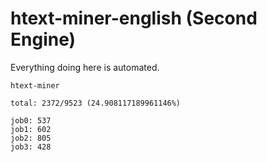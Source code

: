 # htext-miner-english (Second Engine)

Everything doing here is automated.

```
htext-miner

total: 2372/9523 (24.908117189961146%)

job0: 537
job1: 602
job2: 805
job3: 428
```